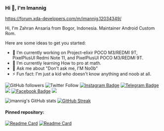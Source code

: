 ### Hi 👋, I'm Imannig
https://forum.xda-developers.com/m/imannig.12034349/

 Hi, I'm Zahran Ansaria from Bogor, Indonesia. Maintainer Android Custom Rom.

Here are some ideas to get you started:

- 🔭 I’m currently working on Project-elixir POCO M3/REDMI 9T, PixelPlusUI Redmi Note 11, and PixelPlusUI POCO M3/REDMI 9T.
- 🌱 I’m currently learning How to pro at math.
- 💬 Ask me about "Don't ask me, I'M No0b"
- ⚡ Fun fact: I'm just a kid who doesn't know anything and noob at all.

<img alt="GitHub followers" src="https://img.shields.io/github/followers/imannig?style=social"> <img alt="Twitter Follow" src="https://img.shields.io/twitter/follow/imann_ig">    [![Instagram Badge](https://img.shields.io/badge/Instagram-%40imanniigg-ff69b4?logo=instagram)](https://instagram.com/imanniigg)
[![Telegram Badge](https://img.shields.io/badge/Telegram-%40imanniig-9cf?logo=telegram)](https://t.me/imanniig) ![](https://komarev.com/ghpvc/?username=imannig) [![Facebook Badge](https://img.shields.io/badge/Facebook-Zahran%20Ansaria-9cf?logo=facebook)](https://www.facebook.com/profile.php?id=100072471710595) [![](https://img.shields.io/badge/Discord-imannig%230881-9cf?logo=discord)](https://www.discordapp.com/users/967809301819326484)


![imannig's GitHub stats](https://github-readme-stats.vercel.app/api?username=imannig&show_icons=true&theme=tokyonight)
[![GitHub Streak](https://github-readme-streak-stats.herokuapp.com/?user=imannig&theme=tokyonight)](https://git.io/streak-stats)


#### Pinned repository:
[![Readme Card](https://github-readme-stats.vercel.app/api/pin/?username=Projectelixir-devices&repo=android_device_xiaomi_juice&theme=tokyonight)](https://github.com/Projectelixir-devices/android_device_xiaomi_juice)
[![Readme Card](https://github-readme-stats.vercel.app/api/pin/?username=Projectelixir-devices&repo=android_vendor_xiaomi_juice&theme=tokyonight)](https://github.com/ProjectElixir-devices/android_vendor_xiaomi_juice)

